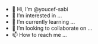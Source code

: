 - 👋 Hi, I’m @youcef-sabi
- 👀 I’m interested in ...
- 🌱 I’m currently learning ...
- 💞️ I’m looking to collaborate on ...
- 📫 How to reach me ...

<!---
youcef-sabi/youcef-sabi is a ✨ special ✨ repository because its `README.md` (this file) appears on your GitHub profile.
You can click the Preview link to take a look at your changes.
--->
